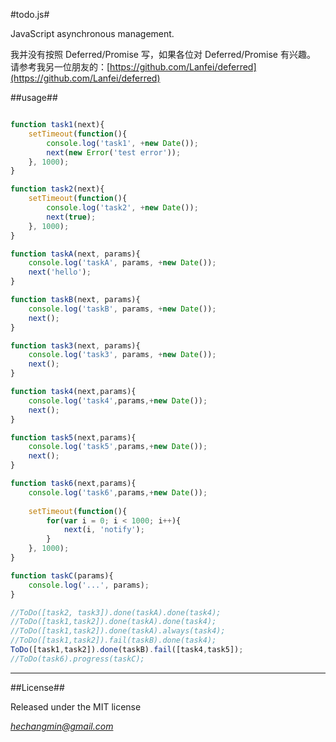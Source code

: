 #todo.js#

JavaScript asynchronous management.

我并没有按照 Deferred/Promise 写，如果各位对 Deferred/Promise 有兴趣。
请参考我另一位朋友的：[https://github.com/Lanfei/deferred](https://github.com/Lanfei/deferred)

##usage##

```js

function task1(next){
    setTimeout(function(){
        console.log('task1', +new Date());
        next(new Error('test error'));
    }, 1000);
}

function task2(next){
    setTimeout(function(){
        console.log('task2', +new Date());
        next(true);
    }, 1000);
}

function taskA(next, params){
    console.log('taskA', params, +new Date());
    next('hello');
}

function taskB(next, params){
    console.log('taskB', params, +new Date());
    next();
}

function task3(next, params){
    console.log('task3', params, +new Date());
    next();
}

function task4(next,params){
    console.log('task4',params,+new Date());
    next();
}

function task5(next,params){
    console.log('task5',params,+new Date());
    next();
}

function task6(next,params){
    console.log('task6',params,+new Date());
    
    setTimeout(function(){
        for(var i = 0; i < 1000; i++){
            next(i, 'notify');  
        }
    }, 1000);
}

function taskC(params){
    console.log('...', params);
}

//ToDo([task2, task3]).done(taskA).done(task4);
//ToDo([task1,task2]).done(taskA).done(task4);
//ToDo([task1,task2]).done(taskA).always(task4);
//ToDo([task1,task2]).fail(taskB).done(task4);
ToDo([task1,task2]).done(taskB).fail([task4,task5]);
//ToDo(task6).progress(taskC);
```
-----------------

##License##

Released under the MIT license

_*[hechangmin@gmail.com](mailto://hechangmin@gmail.com)*_
